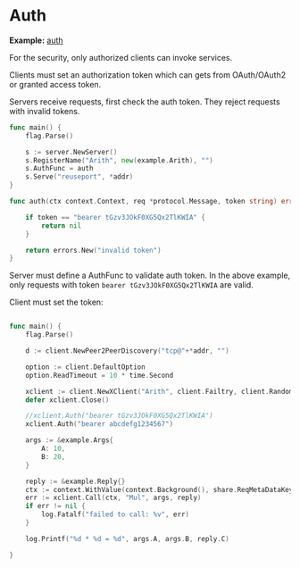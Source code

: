# Auth

**Example:** [auth](https://github.com/rpcx-ecosystem/rpcx-examples3/tree/master/auth)

For the security, only authorized clients can invoke services.

Clients must set an authorization token which can gets from OAuth/OAuth2 or granted access token.

Servers receive requests, first check  the auth token. They reject requests with invalid tokens.

```go
func main() {
	flag.Parse()

	s := server.NewServer()
	s.RegisterName("Arith", new(example.Arith), "")
	s.AuthFunc = auth
	s.Serve("reuseport", *addr)
}

func auth(ctx context.Context, req *protocol.Message, token string) error {

	if token == "bearer tGzv3JOkF0XG5Qx2TlKWIA" {
		return nil
	}

	return errors.New("invalid token")
}
```

Server must define a AuthFunc to validate auth token. In the above example, only requests with token `bearer tGzv3JOkF0XG5Qx2TlKWIA` are valid.


Client must set the token:

```go

func main() {
	flag.Parse()

	d := client.NewPeer2PeerDiscovery("tcp@"+*addr, "")

	option := client.DefaultOption
	option.ReadTimeout = 10 * time.Second

	xclient := client.NewXClient("Arith", client.Failtry, client.RandomSelect, d, option)
	defer xclient.Close()

	//xclient.Auth("bearer tGzv3JOkF0XG5Qx2TlKWIA")
	xclient.Auth("bearer abcdefg1234567")

	args := &example.Args{
		A: 10,
		B: 20,
	}

	reply := &example.Reply{}
	ctx := context.WithValue(context.Background(), share.ReqMetaDataKey, make(map[string]string))
	err := xclient.Call(ctx, "Mul", args, reply)
	if err != nil {
		log.Fatalf("failed to call: %v", err)
	}

	log.Printf("%d * %d = %d", args.A, args.B, reply.C)

}
```